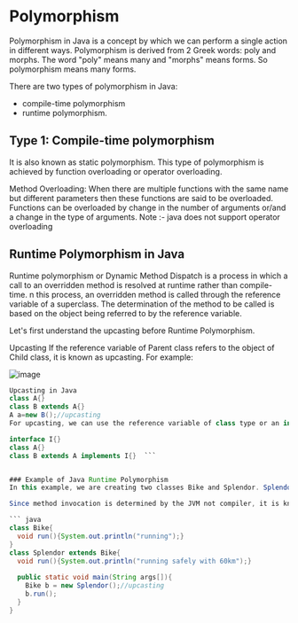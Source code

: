 # Polymorphism
Polymorphism in Java is a concept by which we can perform a single action in different ways. Polymorphism is derived from 2 Greek words: poly and morphs. The word "poly" means many and "morphs" means forms. So polymorphism means many forms.

There are two types of polymorphism in Java: 
- compile-time polymorphism
- runtime polymorphism.

## Type 1: Compile-time polymorphism

It is also known as static polymorphism. This type of polymorphism is achieved by function overloading or operator overloading. 

Method Overloading: When there are multiple functions with the same name but different parameters then these functions are said to be overloaded. 
Functions can be overloaded by change in the number of arguments or/and a change in the type of arguments.
Note :- java does not support operator overloading
 
## Runtime Polymorphism in Java
Runtime polymorphism or Dynamic Method Dispatch is a process in which a call to an overridden method is resolved at runtime rather than compile-time.
n this process, an overridden method is called through the reference variable of a superclass. The determination of the method to be called is based on the object being referred to by the reference variable.

Let's first understand the upcasting before Runtime Polymorphism.

Upcasting
If the reference variable of Parent class refers to the object of Child class, it is known as upcasting. For example:

![image](https://user-images.githubusercontent.com/60498472/189525923-2383dab0-183c-4f4b-9ff6-46bca712a489.png)

``` java
Upcasting in Java
class A{}  
class B extends A{}  
A a=new B();//upcasting  
For upcasting, we can use the reference variable of class type or an interface type. For Example:

interface I{}  
class A{}  
class B extends A implements I{}  ```


### Example of Java Runtime Polymorphism
In this example, we are creating two classes Bike and Splendor. Splendor class extends Bike class and overrides its run() method. We are calling the run method by the reference variable of Parent class. Since it refers to the subclass object and subclass method overrides the Parent class method, the subclass method is invoked at runtime.

Since method invocation is determined by the JVM not compiler, it is known as runtime polymorphism

``` java
class Bike{  
  void run(){System.out.println("running");}  
}  
class Splendor extends Bike{  
  void run(){System.out.println("running safely with 60km");}  
  
  public static void main(String args[]){  
    Bike b = new Splendor();//upcasting  
    b.run();  
  }  
}  
```
